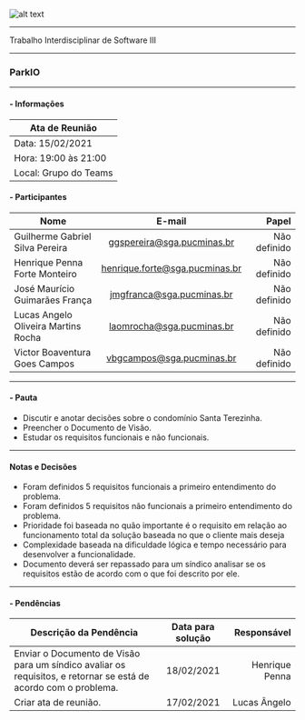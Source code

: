 ![alt text](https://i.imgur.com/4B1IxdA.png "Logo Puc")

***

Trabalho Interdisciplinar de Software III

------
### ParkIO

___


####  - Informações
| Ata de Reunião          |
| -------------           |
| Data: 15/02/2021        |
| Hora: 19:00 às 21:00    |
| Local: Grupo do Teams   |

#### - Participantes
| Nome                                 | E-mail                          | Papel            |
| -------------                        | :-------------:                 | -----:           |
| Guilherme Gabriel Silva Pereira      | ggspereira@sga.pucminas.br      | Não definido     |
| Henrique Penna Forte Monteiro        | henrique.forte@sga.pucminas.br  | Não definido     |
| José Maurício Guimarães França       | jmgfranca@sga.pucminas.br       | Não definido     |
| Lucas Angelo Oliveira Martins Rocha  | laomrocha@sga.pucminas.br       | Não definido     |
| Victor Boaventura Goes Campos        | vbgcampos@sga.pucminas.br       | Não definido     |

___

#### - Pauta

- Discutir e anotar decisões sobre o condomínio Santa Terezinha. 
- Preencher o Documento de Visão. 
- Estudar os requisitos funcionais e não funcionais. 

___

#### Notas e Decisões

- Foram definidos 5 requisitos funcionais a primeiro entendimento do problema. 
- Foram definidos 5 requisitos não funcionais a primeiro entendimento do problema. 
- Prioridade foi baseada no quão importante é o requisito em relação ao funcionamento total da solução baseada no que o cliente mais deseja 
- Complexidade baseada na dificuldade lógica e tempo necessário para desenvolver a funcionalidade. 
- Documento deverá ser repassado para um síndico analisar se os requisitos estão de acordo com o que foi descrito por ele. 

___

#### - Pendências

| Descrição da Pendência               | Data para solução               | Responsável          |
| -------------                        | :-------------:                 | -----:               |
| Enviar o Documento de Visão para um síndico avaliar os requisitos, e retornar se está de acordo com o problema.                | 18/02/2021                      | Henrique Penna        |
| Criar ata de reunião.                 | 17/02/2021                      | Lucas Ângelo         |

